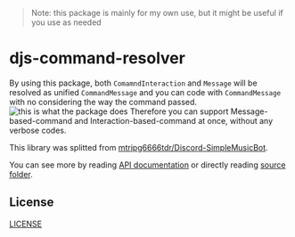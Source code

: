 > Note: this package is mainly for my own use, but it might be useful if you use as needed  
# djs-command-resolver
By using this package, both `ComamndInteraction` and `Message` will be resolved as unified `CommandMessage` and you can code with `CommandMessage` with no considering the way the command passed.  
 ![this is what the package does](https://user-images.githubusercontent.com/56076195/157648893-e409de75-4c97-423f-8095-ddeeaca2bf21.png)
Therefore you can support Message-based-command and Interaction-based-command at once, without any verbose codes.  
  
This library was splitted from [mtripg6666tdr/Discord-SimpleMusicBot](https://github.com/mtripg6666tdr/Discord-SimpleMusicBot).  
  
You can see more by reading [API documentation](https://mtripg6666tdr.github.io/eris-command-resolver/) or directly reading [source folder](src/).  

## License
[LICENSE](LICENSE)

